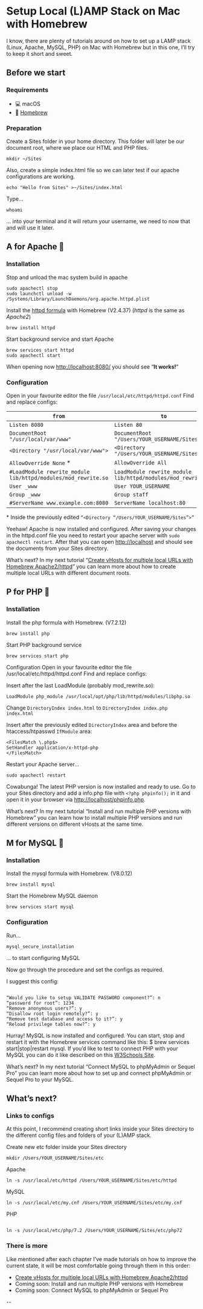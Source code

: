 # Setup Local (L)AMP Stack on Mac with Homebrew

I know, there are plenty of tutorials around on how to set up a LAMP stack (Linux, Apache, MySQL, PHP) on Mac with Homebrew but in this one, I’ll try to keep it short and sweet.

## Before we start

### Requirements

- 💻 macOS
- 🍺 [Homebrew](https://brew.sh/)

### Preparation

Create a Sites folder in your home directory. This folder will later be our document root, where we place our HTML and PHP files.

```
mkdir ~/Sites
```

Also, create a simple index.html file so we can later test if our apache configurations are working.

```
echo "Hello from Sites" >~/Sites/index.html
```

Type...

```
whoami
```

... into your terminal and it will return your username, we need to now that and will use it later.

## A for Apache 🦅

### Installation

Stop and unload the mac system build in apache

```
sudo apachectl stop
sudo launchctl unload -w /Systems/Library/LaunchDaemons/org.apache.httpd.plist

```

Install the [httpd formula](https://formulae.brew.sh/formula/httpd) with Homebrew (V2.4.37) (*httpd* is the same as *Apache2*)

```
brew install httpd
```

Start background service and start Apache

```
brew services start httpd
sudo apachectl start
```

When opening now [http://localhost:8080/](http://localhost:8080/) you should see “**It works!**”

### Configuration

Open in your favourite editor the file `/usr/local/etc/httpd/httpd.conf`
Find and replace configs:

`from` | `to`
------ | ----
`Listen 8080` | `Listen 80`
`DocumentRoot "/usr/local/var/www"` | `DocumentRoot "/Users/YOUR_USERNAME/Sites"`
`<Directory "/usr/local/var/www">` | `<Directory "/Users/YOUR_USERNAME/Sites">`
`AllowOverride None` * | `AllowOverride All `
`#LoadModule rewrite_module lib/httpd/modules/mod_rewrite.so` | `LoadModule rewrite_module lib/httpd/modules/mod_rewrite.so `
`User _www ` | `User YOUR_USERNAME `
`Group _www ` | `Group staff `
`#ServerName www.example.com:8080` | `ServerName localhost:80 `

\* Inside the previously edited `“<Directory “/Users/YOUR_USERNAME/Sites”>”`

Yeehaw! Apache is now installed and configured. After saving your changes in the httpd.conf file you need to restart your apache server with `sudo apachectl restart`. After that you can open [http://localhost](http://localhost) and should see the documents from your Sites directory.

What’s next? In my next tutorial “[Create vHosts for multiple local URLs with Homebrew Apache2/httpd](https://medium.com/@JanFaessler/create-vhosts-for-multiple-local-urls-with-homebrew-apache2-httpd-97d4ec59e125)” you can learn more about how to create multiple local URLs with different document roots.

## P for PHP 🐘

### Installation

Install the php formula with Homebrew. (V7.2.12)

```
brew install php
```

Start PHP background service

```
brew services start php
```

Configuration
Open in your favourite editor the file /usr/local/etc/httpd/httpd.conf
Find and replace configs:

Insert after the last LoadModule (probably mod_rewrite.so):

```
LoadModule php_module /usr/local/opt/php/lib/httpd/modules/libphp.so
```

Change `DirectoryIndex index.html` to `DirectoryIndex index.php index.html`

Insert after the previously edited `DirectoryIndex` area and before the htaccess/htpasswd `IfModule` area:

```
<FilesMatch \.php$>
SetHandler application/x-httpd-php
</FilesMatch>
```

Restart your Apache server...

```
sudo apachectl restart
```

Cowabunga! The latest PHP version is now installed and ready to use. Go to your Sites directory and add a info.php file with `<?php phpinfo();` in it and open it in your browser via [http://localhost/phpinfo.php](http://localhost/phpinfo.php).

What’s next? In my next tutorial “Install and run multiple PHP versions with Homebrew” you can learn how to install multiple PHP versions and run different versions on different vHosts at the same time.

## M for MySQL 🐬

### Installation

Install the mysql formula with Homebrew. (V8.0.12)


```
brew install mysql
```

Start the Homebrew MySQL daemon

```
brew services start mysql

```

### Configuration

Run...

```
mysql_secure_installation
```

... to start configuring MySQL

Now go through the procedure and set the configs as required.

I suggest this config:
```

“Would you like to setup VALIDATE PASSWORD component?”: n
“password for root”: 1234
“Remove anonymous users?”: y
“Disallow root login remotely?”: y
“Remove test database and access to it?”: y
“Reload privilege tables now?”: y
```

Hurray! MySQL is now installed and configured. You can start, stop and restart it with the Homebrew services command like this: $ brew services start|stop|restart mysql. If you’d like to test to connect PHP with your MySQL you can do it like described on this [W3Schools Site](https://www.w3schools.com/php/php_mysql_connect.asp).

What’s next? In my next tutorial “Connect MySQL to phpMyAdmin or Sequel Pro” you can learn more about how to set up and connect phpMyAdmin or Sequel Pro to your MySQL.

## What’s next?

### Links to configs

At this point, I recommend creating short links inside your Sites directory to the different config files and folders of your (L)AMP stack.

Create new etc folder inside your Sites directory

```
mkdir /Users/YOUR_USERNAME/Sites/etc

```

Apache

```
ln -s /usr/local/etc/httpd /Users/YOUR_USERNAME/Sites/etc/httpd
```

MySQL

```
ln -s /usr/local/etc/my.cnf /Users/YOUR_USERNAME/Sites/etc/my.cnf
```

PHP
```

ln -s /usr/local/etc/php/7.2 /Users/YOUR_USERNAME/Sites/etc/php72
```

### There is more

Like mentioned after each chapter I’ve made tutorials on how to improve the current state, it will be most comfortable going through them in this order:

* [Create vHosts for multiple local URLs with Homebrew Apache2/httpd](./vHosts.md)
* Coming soon: Install and run multiple PHP versions with Homebrew
* Coming soon: Connect MySQL to phpMyAdmin or Sequel Pro

--

